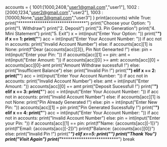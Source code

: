 accounts = {
    1001:[1000,2408,"user1@gmail.com","user1"],
    1002 : [2000,1234,"user2@gmail.com","user2"],
    1003 : [10000,None,"user3@gmail.com","user3"]
    }
print(accounts)
while True:
    print("*******************************")
    print("Choose your Option: ")
    print("1. Withdraw")
    print("2. Deposit")
    print("3. Pin Generation")
    print("4. Mini Statement")
    print("5. Exit")
    x = int(input("Enter Your Option: "))
    print("********************************")
    if x == 1:
        print("********************************")
        acc = int(input("Enter Your Account Number: "))
        if acc not in accounts:
            print("Invalid Account Number")
        else:
            if accounts[acc][1] is None:
                print(f"Dear {accounts[acc][3]}, Pin Not Genearted !")
            else:
                pin = int(input("Enter your Pin: "))
                if accounts[acc][1] == pin:
                    amt = int(input("Enter Amount: "))
                    if accounts[acc][0] >= amt:
                        accounts[acc][0] = accounts[acc][0]-amt
                        print("Amount Withdraw sucessfull !")
                    else:
                        print("Insufficient Balance")
                else:
                    print("Invalid Pin !")
        print("********************************")
    elif x == 2:
        print("********************************")
        acc = int(input("Enter Your Account Number: "))
        if acc not in accounts:
            print("Invalid Account Number")
        else:
            amt = int(input("Enter Amount: "))
            accounts[acc][0] += amt
            print("Deposit Sucessfull !")
        print("********************************")
    elif x == 3:
        print("********************************")
        acc = int(input("Enter Your Account Number: "))
        if acc not in accounts:
            print("Invalid Account Number")
        else:
            if accounts[acc][1] is not None:
                print("Pin Already Generated !")
            else:
                pin = int(input("Enter New Pin: "))
                accounts[acc][1] = pin
                print("Pin Generated Sucessfully !")
        print("********************************")
    elif x == 4:
        print("********************************")
        acc = int(input("Enter Your Account Number: "))
        if acc not in accounts:
            print("Invalid Account Number")
        else:
            pin = int(input("Enter your Pin: "))
            if accounts[acc][1] == pin:
                print(f"Name: {accounts[acc][-1]}")
                print(f"Email: {accounts[acc][-2]}")
                print(f"Balance: {accounts[acc][0]}")
            else:
                print("Invalid Pin !")
        print("********************************")
    elif x==5:
        print("*****************************")
        print("Thank You")
        print("Visit Again")
        print("*****************************")
        break
    
